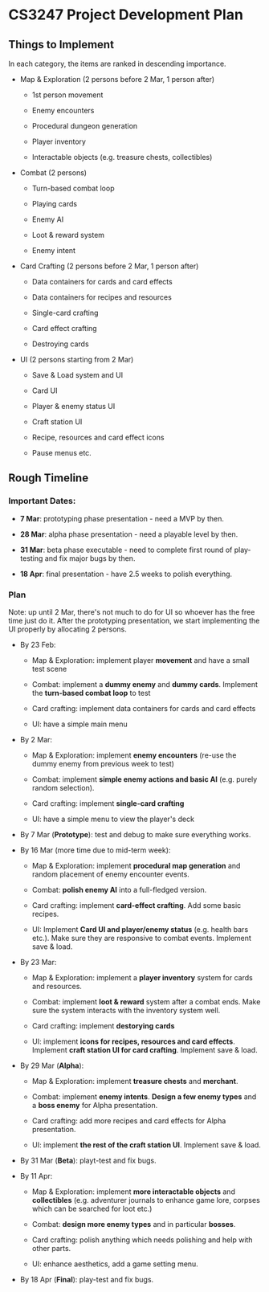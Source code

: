 # CS3247 Project Development Plan

## Things to Implement

In each category, the items are ranked in descending importance.

- Map & Exploration (2 persons before 2 Mar, 1 person after)
  
  - 1st person movement
    
  - Enemy encounters
    
  - Procedural dungeon generation
    
  - Player inventory
    
  - Interactable objects (e.g. treasure chests, collectibles)
    
- Combat (2 persons)
  
  - Turn-based combat loop
    
  - Playing cards
    
  - Enemy AI
    
  - Loot & reward system
    
  - Enemy intent
    
- Card Crafting (2 persons before 2 Mar, 1 person after)
  
  - Data containers for cards and card effects
    
  - Data containers for recipes and resources
    
  - Single-card crafting
    
  - Card effect crafting
    
  - Destroying cards
    
- UI (2 persons starting from 2 Mar)
  
  - Save & Load system and UI
    
  - Card UI
    
  - Player & enemy status UI
    
  - Craft station UI
    
  - Recipe, resources and card effect icons
    
  - Pause menus etc.
    

## Rough Timeline

### Important Dates:

- **7 Mar**: prototyping phase presentation - need a MVP by then.
  
- **28 Mar**: alpha phase presentation - need a playable level by then.
  
- **31 Mar**: beta phase executable - need to complete first round of play-testing and fix major bugs by then.
  
- **18 Apr**: final presentation - have 2.5 weeks to polish everything.
  

### Plan

Note: up until 2 Mar, there's not much to do for UI so whoever has the free time just do it. After the prototyping presentation, we start implementing the UI properly by allocating 2 persons.

- By 23 Feb:
  
  - Map & Exploration: implement player **movement** and have a small test scene
    
  - Combat: implement a **dummy enemy** and **dummy cards**. Implement the **turn-based combat loop** to test
    
  - Card crafting: implement data containers for cards and card effects
    
  - UI: have a simple main menu
    
- By 2 Mar:
  
  - Map & Exploration: implement **enemy encounters** (re-use the dummy enemy from previous week to test)
    
  - Combat: implement **simple enemy actions and basic AI** (e.g. purely random selection).
    
  - Card crafting: implement **single-card crafting**
    
  - UI: have a simple menu to view the player's deck
    
- By 7 Mar (**Prototype**): test and debug to make sure everything works.
  
- By 16 Mar (more time due to mid-term week):
  
  - Map & Exploration: implement **procedural map generation** and random placement of enemy encounter events.
    
  - Combat: **polish enemy AI** into a full-fledged version.
    
  - Card crafting: implement **card-effect crafting**. Add some basic recipes.
    
  - UI: Implement **Card UI and player/enemy status** (e.g. health bars etc.). Make sure they are responsive to combat events. Implement save & load.
    
- By 23 Mar:
  
  - Map & Exploration: implement a **player inventory** system for cards and resources.
    
  - Combat: implement **loot & reward** system after a combat ends. Make sure the system interacts with the inventory system well.
    
  - Card crafting: implement **destorying cards**
    
  - UI: implement **icons for recipes, resources and card effects**. Implement **craft station UI for card crafting**. Implement save & load.
    
- By 29 Mar (**Alpha**):
  
  - Map & Exploration: implement **treasure chests** and **merchant**.
    
  - Combat: implement **enemy intents**. **Design a few enemy types** and a **boss enemy** for Alpha presentation.
    
  - Card crafting: add more recipes and card effects for Alpha presentation.
    
  - UI: implement **the rest of the craft station UI**. Implement save & load.
    
- By 31 Mar (**Beta**): playt-test and fix bugs.
  
- By 11 Apr:
  
  - Map & Exploration: implement **more interactable objects** and **collectibles** (e.g. adventurer journals to enhance game lore, corpses which can be searched for loot etc.)
    
  - Combat: **design more enemy types** and in particular **bosses**.
    
  - Card crafting: polish anything which needs polishing and help with other parts.
    
  - UI: enhance aesthetics, add a game setting menu.
    
- By 18 Apr (**Final**): play-test and fix bugs.
